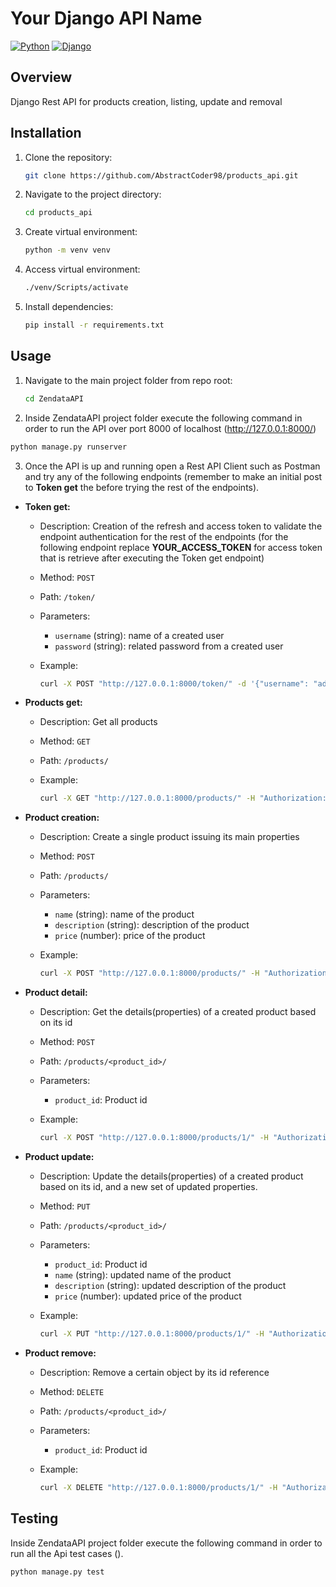 # Your Django API Name

[![Python](https://img.shields.io/badge/python-3.11%2B-blue)](https://www.python.org/downloads/)
[![Django](https://img.shields.io/badge/django-5.0%2B-blue)](https://docs.djangoproject.com/en/5.0/releases/5.0/)

## Overview

Django Rest API for products creation, listing, update and removal

## Installation

1. Clone the repository:

    ```bash
    git clone https://github.com/AbstractCoder98/products_api.git
    ```

2. Navigate to the project directory:

    ```bash
    cd products_api
    ```

3. Create virtual environment:

    ```bash
    python -m venv venv
    ```

3. Access virtual environment:

    ```bash
    ./venv/Scripts/activate
    ```

4. Install dependencies:

    ```bash
    pip install -r requirements.txt
    ```

## Usage

1. Navigate to the main project folder from repo root:

    ```bash
    cd ZendataAPI
    ```

2. Inside ZendataAPI project folder execute the following command in order to run the API over port 8000 of localhost (http://127.0.0.1:8000/)

```bash
python manage.py runserver
```

3. Once the API is up and running open a Rest API Client such as Postman and try any of the following endpoints (remember to make an initial post to **Token get** the before trying the rest of the endpoints).

- **Token get:**
  - Description: Creation of the refresh and access token to validate the endpoint authentication for the rest of the endpoints (for the following endpoint replace **YOUR_ACCESS_TOKEN** for access token that is retrieve after executing the Token get endpoint)
  - Method: `POST`
  - Path: `/token/`
  - Parameters:
    - `username` (string): name of a created user
    - `password` (string): related password from a created user
  - Example:

    ```bash
    curl -X POST "http://127.0.0.1:8000/token/" -d '{"username": "admin", "password": "123"}'
    ```

- **Products get:**
  - Description: Get all products
  - Method: `GET`
  - Path: `/products/`
  - Example:

    ```bash
    curl -X GET "http://127.0.0.1:8000/products/" -H "Authorization: Bearer YOUR_ACCESS_TOKEN"
    ```

- **Product creation:**
  - Description: Create a single product issuing its main properties
  - Method: `POST`
  - Path: `/products/`
  - Parameters:
    - `name` (string): name of the product
    - `description` (string): description of the product
    - `price` (number): price of the product
  - Example:

    ```bash
    curl -X POST "http://127.0.0.1:8000/products/" -H "Authorization: Bearer YOUR_ACCESS_TOKEN" -d '{"name": "Beef Steak", "description": "Meat", "price": 15.50}'
    ```

- **Product detail:**
  - Description: Get the details(properties) of a created product based on its id
  - Method: `POST`
  - Path: `/products/<product_id>/`
  - Parameters:
    - `product_id`: Product id
  - Example:

    ```bash
    curl -X POST "http://127.0.0.1:8000/products/1/" -H "Authorization: Bearer YOUR_ACCESS_TOKEN"
    ```

- **Product update:**
  - Description: Update the details(properties) of a created product based on its id, and a new set of updated properties.
  - Method: `PUT`
  - Path: `/products/<product_id>/`
  - Parameters:
    - `product_id`: Product id
    - `name` (string): updated name of the product
    - `description` (string): updated description of the product
    - `price` (number): updated price of the product
  - Example:

    ```bash
    curl -X PUT "http://127.0.0.1:8000/products/1/" -H "Authorization: Bearer YOUR_ACCESS_TOKEN" -d '{"name": "Beef Steak", "description": "Meat", "price": 15.50}'
    ```

- **Product remove:**
  - Description: Remove a certain object by its id reference
  - Method: `DELETE`
  - Path: `/products/<product_id>/`
  - Parameters:
    - `product_id`: Product id
  - Example:

    ```bash
    curl -X DELETE "http://127.0.0.1:8000/products/1/" -H "Authorization: Bearer YOUR_ACCESS_TOKEN"
    ```

## Testing

Inside ZendataAPI project folder execute the following command in order to run all the Api test cases ().

```bash
python manage.py test
```
